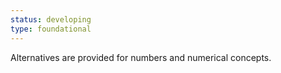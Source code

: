 ```yaml
---
status: developing
type: foundational
---
```


Alternatives are provided for numbers and numerical concepts.
